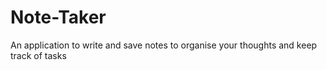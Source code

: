 # Note-Taker
An application to write and save notes to organise your thoughts and keep track of tasks
